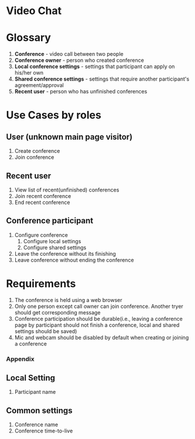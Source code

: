 # **Video Chat**

# Glossary
1. **Conference** - video call between two people
2. **Conference owner** - person who created conference
3. **Local conference settings** - settings that participant can apply on his/her own
4. **Shared conference settings** - settings that require another participant's agreement/approval
5. **Recent user** - person who has unfinished conferences

# Use Cases by roles

## User (unknown main page visitor)
1. Create conference
2. Join conference

## Recent user
1. View list of recent(unfinished) conferences
1. Join recent conference
3. End recent conference

## Conference participant
1. Configure conference
   1. Configure local settings
   2. Configure shared settings
2. Leave the conference without its finishing
3. Leave conference without ending the conference

# Requirements
1. The conference is held using a web browser
2. Only one person except call owner can join conference. Another tryer should get corresponding message
3. Conference participation should be durable(i.e., leaving a conference page by participant should not finish a conference, local and shared settings should be saved)
4. Mic and webcam should be disabled by default when creating or joining a conference

### Appendix

## Local Setting
1. Participant name

## Common settings
1. Conference name
2. Conference time-to-live
